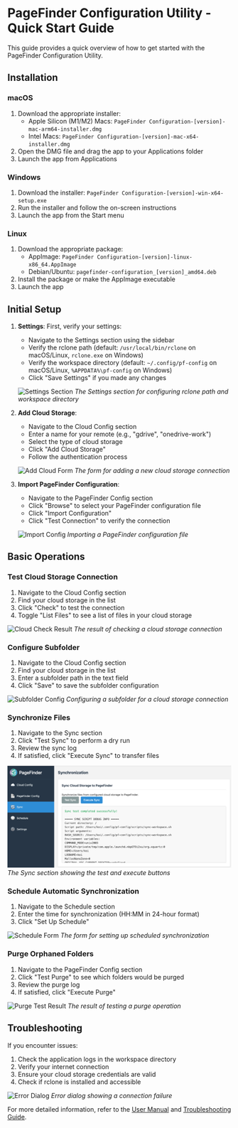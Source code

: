 # PageFinder Configuration Utility - Quick Start Guide

This guide provides a quick overview of how to get started with the PageFinder Configuration Utility.

## Installation

### macOS

1. Download the appropriate installer:
   - Apple Silicon (M1/M2) Macs: `PageFinder Configuration-[version]-mac-arm64-installer.dmg`
   - Intel Macs: `PageFinder Configuration-[version]-mac-x64-installer.dmg`
2. Open the DMG file and drag the app to your Applications folder
3. Launch the app from Applications

### Windows

1. Download the installer: `PageFinder Configuration-[version]-win-x64-setup.exe`
2. Run the installer and follow the on-screen instructions
3. Launch the app from the Start menu

### Linux

1. Download the appropriate package:
   - AppImage: `PageFinder Configuration-[version]-linux-x86_64.AppImage`
   - Debian/Ubuntu: `pagefinder-configuration_[version]_amd64.deb`
2. Install the package or make the AppImage executable
3. Launch the app

## Initial Setup

1. **Settings**: First, verify your settings:
   - Navigate to the Settings section using the sidebar
   - Verify the rclone path (default: `/usr/local/bin/rclone` on macOS/Linux, `rclone.exe` on Windows)
   - Verify the workspace directory (default: `~/.config/pf-config` on macOS/Linux, `%APPDATA%\pf-config` on Windows)
   - Click "Save Settings" if you made any changes

   ![Settings Section](images/settings_section.png)
   *The Settings section for configuring rclone path and workspace directory*

2. **Add Cloud Storage**:
   - Navigate to the Cloud Config section
   - Enter a name for your remote (e.g., "gdrive", "onedrive-work")
   - Select the type of cloud storage
   - Click "Add Cloud Storage"
   - Follow the authentication process

   ![Add Cloud Form](images/add_cloud_form.png)
   *The form for adding a new cloud storage connection*

3. **Import PageFinder Configuration**:
   - Navigate to the PageFinder Config section
   - Click "Browse" to select your PageFinder configuration file
   - Click "Import Configuration"
   - Click "Test Connection" to verify the connection

   ![Import Config](images/import_config.png)
   *Importing a PageFinder configuration file*

## Basic Operations

### Test Cloud Storage Connection

1. Navigate to the Cloud Config section
2. Find your cloud storage in the list
3. Click "Check" to test the connection
4. Toggle "List Files" to see a list of files in your cloud storage

![Cloud Check Result](images/cloud_check_result.png)
*The result of checking a cloud storage connection*

### Configure Subfolder

1. Navigate to the Cloud Config section
2. Find your cloud storage in the list
3. Enter a subfolder path in the text field
4. Click "Save" to save the subfolder configuration

![Subfolder Config](images/subfolder_config.png)
*Configuring a subfolder for a cloud storage connection*

### Synchronize Files

1. Navigate to the Sync section
2. Click "Test Sync" to perform a dry run
3. Review the sync log
4. If satisfied, click "Execute Sync" to transfer files

![Sync Section](images/sync_section.png)
*The Sync section showing the test and execute buttons*

### Schedule Automatic Synchronization

1. Navigate to the Schedule section
2. Enter the time for synchronization (HH:MM in 24-hour format)
3. Click "Set Up Schedule"

![Schedule Form](images/schedule_form.png)
*The form for setting up scheduled synchronization*

### Purge Orphaned Folders

1. Navigate to the PageFinder Config section
2. Click "Test Purge" to see which folders would be purged
3. Review the purge log
4. If satisfied, click "Execute Purge"

![Purge Test Result](images/purge_test_result.png)
*The result of testing a purge operation*

## Troubleshooting

If you encounter issues:

1. Check the application logs in the workspace directory
2. Verify your internet connection
3. Ensure your cloud storage credentials are valid
4. Check if rclone is installed and accessible

![Error Dialog](images/error_dialog.png)
*Error dialog showing a connection failure*

For more detailed information, refer to the [User Manual](user-manual.md) and [Troubleshooting Guide](troubleshooting-guide.md).